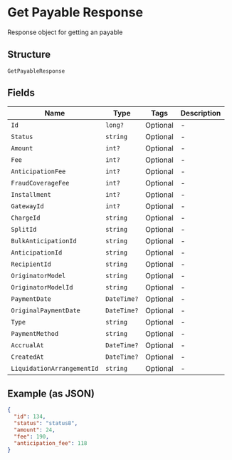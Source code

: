 
# Get Payable Response

Response object for getting an payable

## Structure

`GetPayableResponse`

## Fields

| Name | Type | Tags | Description |
|  --- | --- | --- | --- |
| `Id` | `long?` | Optional | - |
| `Status` | `string` | Optional | - |
| `Amount` | `int?` | Optional | - |
| `Fee` | `int?` | Optional | - |
| `AnticipationFee` | `int?` | Optional | - |
| `FraudCoverageFee` | `int?` | Optional | - |
| `Installment` | `int?` | Optional | - |
| `GatewayId` | `int?` | Optional | - |
| `ChargeId` | `string` | Optional | - |
| `SplitId` | `string` | Optional | - |
| `BulkAnticipationId` | `string` | Optional | - |
| `AnticipationId` | `string` | Optional | - |
| `RecipientId` | `string` | Optional | - |
| `OriginatorModel` | `string` | Optional | - |
| `OriginatorModelId` | `string` | Optional | - |
| `PaymentDate` | `DateTime?` | Optional | - |
| `OriginalPaymentDate` | `DateTime?` | Optional | - |
| `Type` | `string` | Optional | - |
| `PaymentMethod` | `string` | Optional | - |
| `AccrualAt` | `DateTime?` | Optional | - |
| `CreatedAt` | `DateTime?` | Optional | - |
| `LiquidationArrangementId` | `string` | Optional | - |

## Example (as JSON)

```json
{
  "id": 134,
  "status": "status8",
  "amount": 24,
  "fee": 190,
  "anticipation_fee": 118
}
```

